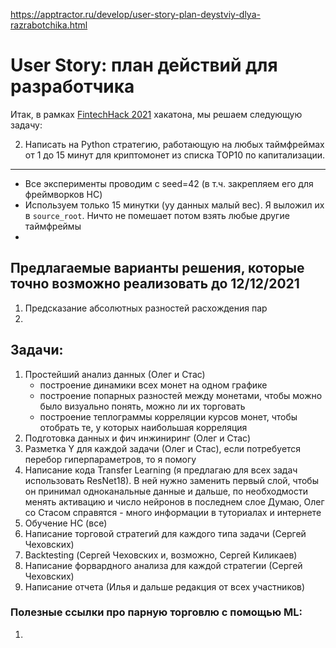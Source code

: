 https://apptractor.ru/develop/user-story-plan-deystviy-dlya-razrabotchika.html

# User Story: план действий для разработчика


Итак, в рамках [FintechHack 2021](https://codenrock.com/contests/fintechack/) хакатона, мы решаем следующую задачу:

2. Написать на Python стратегию, работающую на любых таймфреймах от 1 до 15 минут для криптомонет из списка TOP10 по капитализации.

----
- Все эксперименты проводим с seed=42 (в т.ч. закрепляем его для фреймворков НС)
- Используем только 15 минутки (уу данных малый вес). Я выложил их в `source_root`. Ничто не помешает потом взять любые другие таймфреймы
- 



## Предлагаемые варианты решения, которые точно возможно реализовать до 12/12/2021
1. Предсказание абсолютных разностей расхождения пар
2. 



## Задачи:
1. Простейший анализ данных  (Олег и Стас)
    - построение динамики всех монет на одном графике
    - построение попарных разностей между монетами, чтобы можно было визуально понять, можно ли их торговать
    - построение теплограммы корреляции курсов монет, чтобы отобрать те, у которых наибольшая корреляция
2. Подготовка данных и фич инжиниринг (Олег и Стас)
3. Разметка Y для каждой задачи (Олег и Стас), если потребуется перебор гиперпараметров, то я помогу
4. Написание кода Transfer Learning (я предлагаю для всех задач использовать ResNet18). В ней нужно заменить первый слой,
чтобы он принимал одноканальные данные и дальше, по необходмости менять активацию и число нейронов в последнем слое
Думаю, Олег со Стасом справятся - много информации в туториалах и интернете
5. Обучение НС (все)
6. Написание торговой стратегий для каждого типа задачи (Сергей Чеховских)
7. Backtesting (Сергей Чеховских и, возможно, Сергей Киликаев)
8. Написание форвардного анализа для каждой стратегии (Сергей Чеховских)
9. Написание отчета (Илья и дальше редакция от всех участников)


### Полезные ссылки про парную торговлю с помощью ML:
1. 



